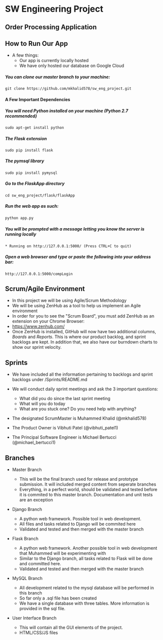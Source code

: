 # SW Engineering Project
## Order Processing Application

## How to Run Our App
* A few things:
  * Our app is currently locally hosted
  * We have only hosted our database on Google Cloud

 ##### You can clone our master branch to your machine:
 ```linux
 git clone https://github.com/mkhalid578/sw_eng_project.git
 ```
 
 #### A Few Important Dependencies 
 
 ##### You will need Python installed on your machine (Python 2.7 recommended)
 
 ```linux
 sudo apt-get install python
 ```
 ##### The Flask extension 
 
 ```linux
 sudo pip install flask
 ``` 
 
 ##### The pymsql library 
 
 ```linux
 sudo pip install pymysql
 ```
 
 ##### Go to the FlaskApp directory 
 
 ```linux
 cd sw_eng_project/flask/flaskApp
 ```
 ##### Run the web app as such:
 
 ```python
 python app.py
 ```
 ##### You will be prompted with a message letting you know the server is running locally
 
 ```linux
 * Running on http://127.0.0.1:5000/ (Press CTRL+C to quit)
 ```
 ##### Open a web browser and type or paste the following into your address bar:
 
 ```linux
 http://127.0.0.1:5000/compLogin
 ```

## Scrum/Agile Environment
* In this project we will be using Agile/Scrum Methodology
* We will be using ZenHub as a tool to help us implement an Agile environment
* In order for you to see the "Scrum Board", you must add ZenHub as an extension on your Chrome Browser:
 * https://www.zenhub.com/
* Once ZenHub is installed, GitHub will now have two additional columns, _Boards_ and _Reports_. This is where our product backlog, and sprint backlogs are kept. In addition that, we also have our burndown charts to show our sprint velocity. 

## Sprints 
* We have included all the information pertaining to backlogs and sprint backlogs under /Sprints/README.md 
* We will conduct daily sprint meetings and ask the 3 important questions: 
  * What did you do since the last sprint meeting
  * What will you do today
  * What are you stuck one? Do you need help with anything? 

* The designated ScrumMaster is Muhammed Khalid (@mkhalid578)
* The Product Owner is Vibhuti Patel (@vibhuti_patel1)
* The Principal Software Engineer is Michael Bertucci (@michael_bertucci1)

## Branches 

* Master Branch
  * This will be the final branch used for release and prototype submission. It will included merged content from seperate branches
  * Everything, in a perfect world, should be validated and tested before it is commited to this master branch. Documentation and unit tests are an exception 
 
* Django Branch 
  * A python web framework. Possible tool in web development. 
  * All files and tasks related to Django will be commited here
  * Validated and tested and then merged with the master branch
  
* Flask Branch
  * A python web framework. Another possible tool in web development that Muhammed will be experimenting with
  * Similar to the Django branch, all tasks related to Flask will be done and committed here. 
  * Validated and tested and then merged with the master branch
  
* MySQL Branch
  * All development related to the mysql database will be performed in this branch 
  * So far only a .sql file has been created
  * We have a single database with three tables. More information is provided in the sql file. 
  
* User Interface Branch
  * This will contain all the GUI elements of the project. 
  * HTML/CSS/JS files
